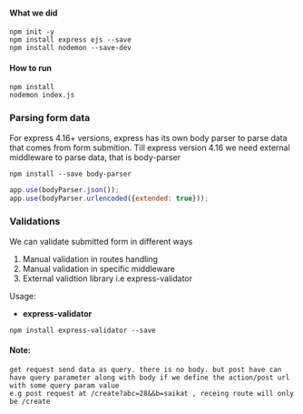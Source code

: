 #### What we did
```npm
npm init -y
npm install express ejs --save
npm install nodemon --save-dev
```

#### How to run
```npm
npm install
nodemon index.js
```

### Parsing form data
For express 4.16+ versions, express has its own body parser to parse data that comes from form submition.
Till  express version 4.16 we need external middleware to parse data, that is body-parser
```
npm install --save body-parser
```
```js
app.use(bodyParser.json());
app.use(bodyParser.urlencoded({extended: true}));
```


### Validations
We can validate submitted form in different ways
1. Manual validation in routes handling
2. Manual validation in specific middleware
3. External validtion library i.e express-validator

Usage:
* **express-validator**
```
npm install express-validator --save
```


#### Note:
    get request send data as query. there is no body. but post have can have query parameter along with body if we define the action/post url with some query param value
    e.g post request at /create?abc=28&&b=saikat , receing route will only be /create
